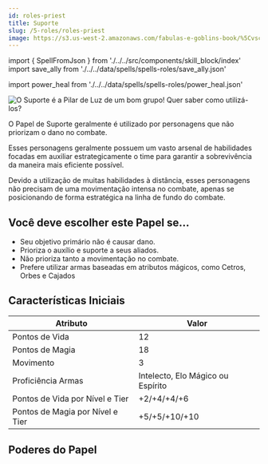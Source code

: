 ```yaml
---
id: roles-priest
title: Suporte
slug: /5-roles/roles-priest
image: https://s3.us-west-2.amazonaws.com/fabulas-e-goblins-book/%5Cvscode%5Ccdb2e228-9546-40ec-a8de-92a16e5f080f.jpg
---
```


import { SpellFromJson } from './../../src/components/skill_block/index'
import save_ally from
'./../../data/spells/spells-roles/save_ally.json'

import power_heal from './../../data/spells/spells-roles/power_heal.json'

![O Suporte é a Pilar de Luz de um bom grupo! Quer saber como utilizá-los?](https://s3.us-west-2.amazonaws.com/fabulas-e-goblins-book/%5Cvscode%5Ccdb2e228-9546-40ec-a8de-92a16e5f080f.jpg)

O Papel de Suporte geralmente é utilizado por personagens que não priorizam o dano no combate.

Esses personagens geralmente possuem um vasto arsenal de habilidades focadas em auxiliar estrategicamente o time para garantir a sobrevivência da maneira mais eficiente possível.

Devido a utilização de muitas habilidades à distância, esses personagens não precisam de uma movimentação intensa no combate, apenas se posicionando de forma estratégica na linha de fundo do combate.

## Você deve escolher este Papel se...

- Seu objetivo primário não é causar dano.
- Prioriza o auxílio e suporte a seus aliados.
- Não prioriza tanto a movimentação no combate.
- Prefere utilizar armas baseadas em atributos mágicos, como Cetros, Orbes e Cajados

## Características Iniciais

<table>
  <thead>
      <tr>
      <th>Atributo</th>
      <th>Valor</th>
    </tr>
  </thead>
  <tbody>
    <tr>
      <td>Pontos de Vida</td>
      <td>12</td>
    </tr>
    <tr>
      <td>Pontos de Magia</td>
      <td>18</td>
    </tr>
    <tr>
      <td>Movimento</td>
      <td>3</td>
    </tr>
    <tr>
      <td>Proficiência Armas</td>
      <td>Intelecto, Elo Mágico ou Espírito</td>
    </tr>
    <tr>
      <td>Pontos de Vida por Nível e Tier</td>
      <td>+2/+4/+4/+6</td>
    </tr>
    <tr>
      <td>Pontos de Magia por Nível e Tier</td>
      <td>+5/+5/+10/+10</td>
    </tr>
  </tbody>
</table>

## Poderes do Papel

<SpellFromJson expanded={false} spellData={save_ally} />

<SpellFromJson expanded={false} spellData={power_heal} />
